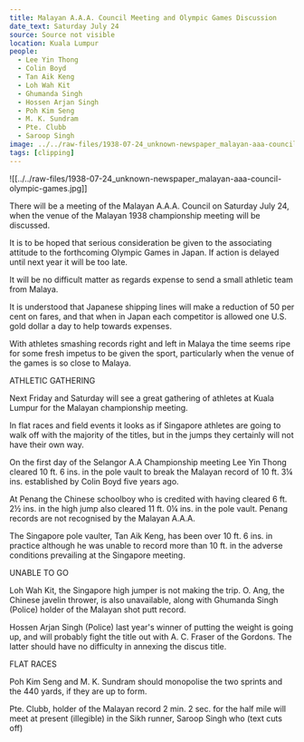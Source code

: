 ```yaml
---
title: Malayan A.A.A. Council Meeting and Olympic Games Discussion
date_text: Saturday July 24
source: Source not visible
location: Kuala Lumpur
people:
  - Lee Yin Thong
  - Colin Boyd
  - Tan Aik Keng
  - Loh Wah Kit
  - Ghumanda Singh
  - Hossen Arjan Singh
  - Poh Kim Seng
  - M. K. Sundram
  - Pte. Clubb
  - Saroop Singh
image: ../../raw-files/1938-07-24_unknown-newspaper_malayan-aaa-council-olympic-games.jpg
tags: [clipping]
---
```


![[../../raw-files/1938-07-24_unknown-newspaper_malayan-aaa-council-olympic-games.jpg]]

There will be a meeting of the Malayan A.A.A. Council on Saturday July 24, when the venue of the Malayan 1938 championship meeting will be discussed.

It is to be hoped that serious consideration be given to the associating attitude to the forthcoming Olympic Games in Japan. If action is delayed until next year it will be too late.

It will be no difficult matter as regards expense to send a small athletic team from Malaya.

It is understood that Japanese shipping lines will make a reduction of 50 per cent on fares, and that when in Japan each competitor is allowed one U.S. gold dollar a day to help towards expenses.

With athletes smashing records right and left in Malaya the time seems ripe for some fresh impetus to be given the sport, particularly when the venue of the games is so close to Malaya.

ATHLETIC GATHERING

Next Friday and Saturday will see a great gathering of athletes at Kuala Lumpur for the Malayan championship meeting.

In flat races and field events it looks as if Singapore athletes are going to walk off with the majority of the titles, but in the jumps they certainly will not have their own way.

On the first day of the Selangor A.A Championship meeting Lee Yin Thong cleared 10 ft. 6 ins. in the pole vault to break the Malayan record of 10 ft. 3¼ ins. established by Colin Boyd five years ago.

At Penang the Chinese schoolboy who is credited with having cleared 6 ft. 2½ ins. in the high jump also cleared 11 ft. 0¼ ins. in the pole vault. Penang records are not recognised by the Malayan A.A.A.

The Singapore pole vaulter, Tan Aik Keng, has been over 10 ft. 6 ins. in practice although he was unable to record more than 10 ft. in the adverse conditions prevailing at the Singapore meeting.

UNABLE TO GO

Loh Wah Kit, the Singapore high jumper is not making the trip. O. Ang, the Chinese javelin thrower, is also unavailable, along with Ghumanda Singh (Police) holder of the Malayan shot putt record.

Hossen Arjan Singh (Police) last year's winner of putting the weight is going up, and will probably fight the title out with A. C. Fraser of the Gordons. The latter should have no difficulty in annexing the discus title.

FLAT RACES

Poh Kim Seng and M. K. Sundram should monopolise the two sprints and the 440 yards, if they are up to form.

Pte. Clubb, holder of the Malayan record 2 min. 2 sec. for the half mile will meet at present (illegible) in the Sikh runner, Saroop Singh who (text cuts off)